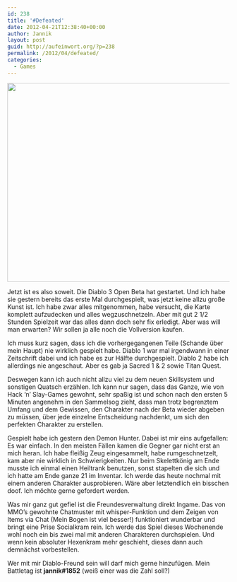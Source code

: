 ```yaml
---
id: 238
title: '#Defeated'
date: 2012-04-21T12:38:40+00:00
author: Jannik
layout: post
guid: http://aufeinwort.org/?p=238
permalink: /2012/04/defeated/
categories:
  - Games
---
```

[<img class="aligncenter size-large wp-image-239" title="Clipboard01" src="http://res.cloudinary.com/aufeinwort-org/image/upload/h_391,w_696/v1382562364/Clipboard01_c2dkeq.jpg" alt="" width="800" height="450" />](http://res.cloudinary.com/aufeinwort-org/image/upload/v1382562364/Clipboard01_c2dkeq.jpg)

Jetzt ist es also soweit. Die Diablo 3 Open Beta hat gestartet. Und ich habe sie gestern bereits das erste Mal durchgespielt, was jetzt keine allzu große Kunst ist. Ich habe zwar alles mitgenommen, habe versucht, die Karte komplett aufzudecken und alles wegzuschnetzeln. Aber mit gut 2 1/2 Stunden Spielzeit war das alles dann doch sehr fix erledigt. Aber was will man erwarten? Wir sollen ja alle noch die Vollversion kaufen.

Ich muss kurz sagen, dass ich die vorhergegangenen Teile (Schande über mein Haupt) nie wirklich gespielt habe. Diablo 1 war mal irgendwann in einer Zeitschrift dabei und ich habe es zur Hälfte durchgespielt. Diablo 2 habe ich allerdings nie angeschaut. Aber es gab ja Sacred 1 & 2 sowie Titan Quest.

Deswegen kann ich auch nicht allzu viel zu dem neuen Skillsystem und sonstigen Quatsch erzählen. Ich kann nur sagen, dass das Ganze, wie von Hack &#8216;n&#8217; Slay-Games gewohnt, sehr spaßig ist und schon nach den ersten 5 Minuten angenehm in den Sammelsog zieht, dass man trotz begrenztem Umfang und dem Gewissen, den Charakter nach der Beta wieder abgeben zu müssen, über jede einzelne Entscheidung nachdenkt, um sich den perfekten Charakter zu erstellen.

Gespielt habe ich gestern den Demon Hunter. Dabei ist mir eins aufgefallen: Es war einfach. In den meisten Fällen kamen die Gegner gar nicht erst an mich heran. Ich habe fleißig Zeug eingesammelt, habe rumgeschnetzelt, kam aber nie wirklich in Schwierigkeiten. Nur beim Skelettkönig am Ende musste ich einmal einen Heiltrank benutzen, sonst stapelten die sich und ich hatte am Ende ganze 21 im Inventar. Ich werde das heute nochmal mit einem anderen Charakter ausprobieren. Wäre aber letztendlich ein bisschen doof. Ich möchte gerne gefordert werden.

Was mir ganz gut gefiel ist die Freundesverwaltung direkt Ingame. Das von MMO&#8217;s gewohnte Chatmuster mit whisper-Funktion und dem Zeigen von Items via Chat (Mein Bogen ist viel besser!) funktioniert wunderbar und bringt eine Prise Socialkram rein. Ich werde das Spiel dieses Wochenende wohl noch ein bis zwei mal mit anderen Charakteren durchspielen. Und wenn kein absoluter Hexenkram mehr geschieht, dieses dann auch demnächst vorbestellen.

Wer mit mir Diablo-Freund sein will darf mich gerne hinzufügen. Mein Battletag ist **jannik#1852** (weiß einer was die Zahl soll?)